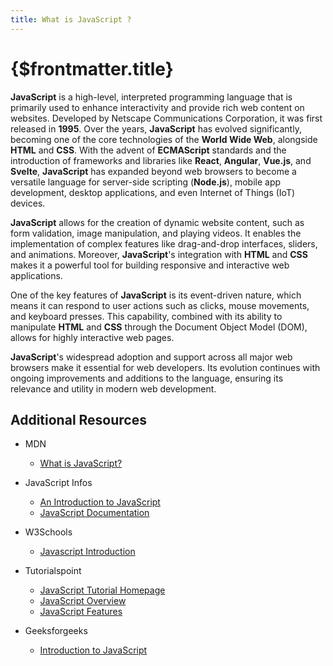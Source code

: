 ```yaml
---
title: What is JavaScript ?
---
```


# {$frontmatter.title}

**JavaScript** is a high-level, interpreted programming language that is primarily used to enhance interactivity and provide rich web content on websites. Developed by Netscape Communications Corporation, it was first released in **1995**. Over the years, **JavaScript** has evolved significantly, becoming one of the core technologies of the **World Wide Web**, alongside **HTML** and **CSS**. With the advent of **ECMAScript** standards and the introduction of frameworks and libraries like **React**, **Angular**, **Vue.js**, and **Svelte**, **JavaScript** has expanded beyond web browsers to become a versatile language for server-side scripting (**Node.js**), mobile app development, desktop applications, and even Internet of Things (IoT) devices.

**JavaScript** allows for the creation of dynamic website content, such as form validation, image manipulation, and playing videos. It enables the implementation of complex features like drag-and-drop interfaces, sliders, and animations. Moreover, **JavaScript**'s integration with **HTML** and **CSS** makes it a powerful tool for building responsive and interactive web applications.

One of the key features of **JavaScript** is its event-driven nature, which means it can respond to user actions such as clicks, mouse movements, and keyboard presses. This capability, combined with its ability to manipulate **HTML** and **CSS** through the Document Object Model (DOM), allows for highly interactive web pages.

**JavaScript**'s widespread adoption and support across all major web browsers make it essential for web developers. Its evolution continues with ongoing improvements and additions to the language, ensuring its relevance and utility in modern web development.

## Additional Resources

- MDN
    - [What is JavaScript?](https://developer.mozilla.org/en-US/docs/Learn/JavaScript/First_steps/What_is_JavaScript)

- JavaScript Infos
    - [An Introduction to JavaScript](https://javascript.info/intro)
    - [JavaScript Documentation](https://javascript.info/)
    
- W3Schools
    - [Javascript Introduction](https://www.w3schools.com/js/js_intro.asp)

- Tutorialspoint
    - [JavaScript Tutorial Homepage](https://www.tutorialspoint.com/javascript/index.htm)
    - [JavaScript Overview](https://www.tutorialspoint.com/javascript/javascript_overview.htm)
    - [JavaScript Features](https://www.tutorialspoint.com/javascript/javascript_features.htm)

- Geeksforgeeks
    - [Introduction to JavaScript](https://www.geeksforgeeks.org/introduction-to-javascript/)
